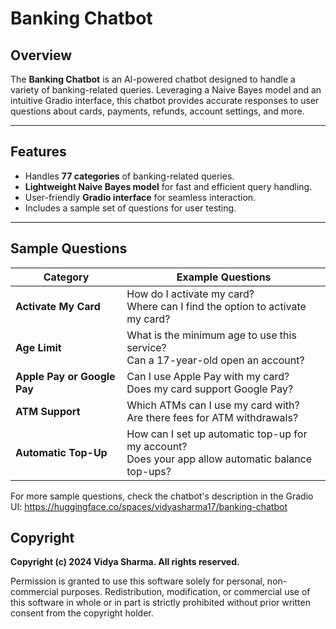 # Banking Chatbot

## Overview
The **Banking Chatbot** is an AI-powered chatbot designed to handle a variety of banking-related queries. Leveraging a Naive Bayes model and an intuitive Gradio interface, this chatbot provides accurate responses to user questions about cards, payments, refunds, account settings, and more.

---

## Features
- Handles **77 categories** of banking-related queries.
- **Lightweight Naive Bayes model** for fast and efficient query handling.
- User-friendly **Gradio interface** for seamless interaction.
- Includes a sample set of questions for user testing.

---

## Sample Questions
| **Category**            | **Example Questions**                                                       |
|--------------------------|-----------------------------------------------------------------------------|
| **Activate My Card**     | How do I activate my card? <br> Where can I find the option to activate my card? |
| **Age Limit**            | What is the minimum age to use this service? <br> Can a 17-year-old open an account? |
| **Apple Pay or Google Pay** | Can I use Apple Pay with my card? <br> Does my card support Google Pay?  |
| **ATM Support**          | Which ATMs can I use my card with? <br> Are there fees for ATM withdrawals? |
| **Automatic Top-Up**     | How can I set up automatic top-up for my account? <br> Does your app allow automatic balance top-ups? |

For more sample questions, check the chatbot's description in the Gradio UI: https://huggingface.co/spaces/vidyasharma17/banking-chatbot

## Copyright
**Copyright (c) 2024 Vidya Sharma. All rights reserved.**

Permission is granted to use this software solely for personal, non-commercial purposes. Redistribution, modification, or commercial use of this software in whole or in part is strictly prohibited without prior written consent from the copyright holder.


